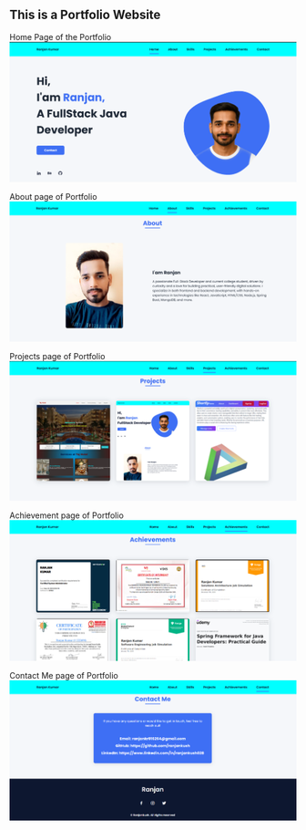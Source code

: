 <h2>This is a Portfolio Website</h2>

Home Page of the Portfolio
![Home Page of the Portfolio](assets/img/webimg/home.png)

About page of Portfolio
![About page of Portfolio](assets/img/webimg/about.png)

Projects page of Portfolio
![Projects page of Portfolio](assets/img/webimg/projects.png)

Achievement page of Portfolio
![Achievement page of Portfolio](assets/img/webimg/achievements.png)

Contact Me page of Portfolio
![Contact Me page of Portfolio](assets/img/webimg/contact.png)



